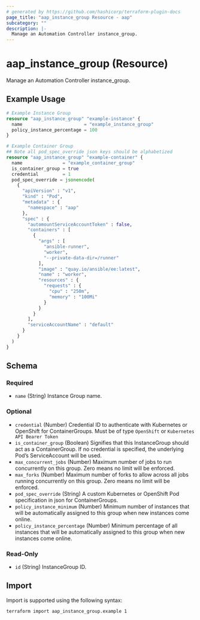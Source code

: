 ```yaml
---
# generated by https://github.com/hashicorp/terraform-plugin-docs
page_title: "aap_instance_group Resource - aap"
subcategory: ""
description: |-
  Manage an Automation Controller instance_group.
---
```


# aap_instance_group (Resource)

Manage an Automation Controller instance_group.

## Example Usage

```terraform
# Example Instance Group
resource "aap_instance_group" "example-instance" {
  name                       = "example_instance_group"
  policy_instance_percentage = 100
}

# Example Container Group
## Note all pod_spec_override json keys should be alphabetized
resource "aap_instance_group" "example-container" {
  name               = "example_container_group"
  is_container_group = true
  credential         = 1
  pod_spec_override = jsonencode(
    {
      "apiVersion" : "v1",
      "kind" : "Pod",
      "metadata" : {
        "namespace" : "aap"
      },
      "spec" : {
        "automountServiceAccountToken" : false,
        "containers" : [
          {
            "args" : [
              "ansible-runner",
              "worker",
              "--private-data-dir=/runner"
            ],
            "image" : "quay.io/ansible/ee:latest",
            "name" : "worker",
            "resources" : {
              "requests" : {
                "cpu" : "250m",
                "memory" : "100Mi"
              }
            }
          }
        ],
        "serviceAccountName" : "default"
      }
    }
  )
}
```

<!-- schema generated by tfplugindocs -->
## Schema

### Required

- `name` (String) Instance Group name.

### Optional

- `credential` (Number) Credential ID to authenticate with Kubernetes or OpenShift for ContainerGroups. Must be of type `OpenShift` or `Kubernetes API Bearer Token`
- `is_container_group` (Boolean) Signifies that this InstanceGroup should act as a ContainerGroup. If no credential is specified, the underlying Pod’s ServiceAccount will be used.
- `max_concurrent_jobs` (Number) Maximum number of jobs to run concurrently on this group. Zero means no limit will be enforced.
- `max_forks` (Number) Maximum number of forks to allow across all jobs running concurrently on this group. Zero means no limit will be enforced.
- `pod_spec_override` (String) A custom Kubernetes or OpenShift Pod specification in json for ContainerGroups.
- `policy_instance_minimum` (Number) Minimum number of instances that will be automatically assigned to this group when new instances come online.
- `policy_instance_percentage` (Number) Minimum percentage of all instances that will be automatically assigned to this group when new instances come online.

### Read-Only

- `id` (String) InstanceGroup ID.

## Import

Import is supported using the following syntax:

```shell
terraform import aap_instance_group.example 1
```
